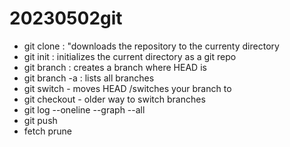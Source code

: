 # 20230502git

- git clone <URL>: "downloads the repository to the currenty directory
- git init : initializes the current directory as a git repo
- git branch <NAME> : creates a branch where HEAD is
- git branch -a : lists all branches
- git switch <NAME> - moves HEAD /switches your branch to <NAME>
- git checkout <NAME> - older way to switch branches
- git log --oneline --graph --all
- git push
- fetch prune
